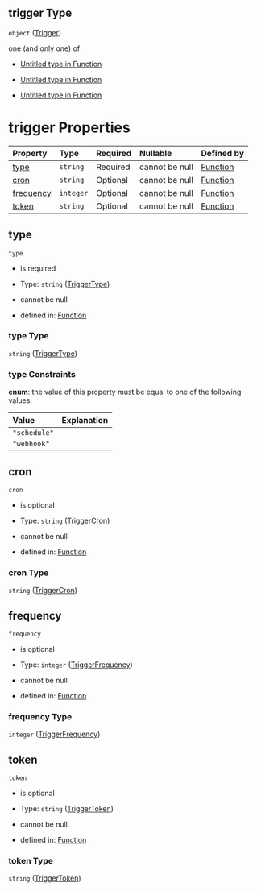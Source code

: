 ## trigger Type

`object` ([Trigger](function-properties-trigger.md))

one (and only one) of

*   [Untitled  type in Function](function-properties-trigger-oneof-0.md "check type definition")

*   [Untitled  type in Function](function-properties-trigger-oneof-1.md "check type definition")

*   [Untitled  type in Function](function-properties-trigger-oneof-2.md "check type definition")

# trigger Properties

| Property                | Type      | Required | Nullable       | Defined by                                                                                                                  |
| :---------------------- | :-------- | :------- | :------------- | :-------------------------------------------------------------------------------------------------------------------------- |
| [type](#type)           | `string`  | Required | cannot be null | [Function](function-properties-trigger-properties-triggertype.md "#/properties/trigger/properties/type")           |
| [cron](#cron)           | `string`  | Optional | cannot be null | [Function](function-properties-trigger-properties-triggercron.md "#/properties/trigger/properties/cron")           |
| [frequency](#frequency) | `integer` | Optional | cannot be null | [Function](function-properties-trigger-properties-triggerfrequency.md "#/properties/trigger/properties/frequency") |
| [token](#token)         | `string`  | Optional | cannot be null | [Function](function-properties-trigger-properties-triggertoken.md "#/properties/trigger/properties/token")         |

## type



`type`

*   is required

*   Type: `string` ([TriggerType](function-properties-trigger-properties-triggertype.md))

*   cannot be null

*   defined in: [Function](function-properties-trigger-properties-triggertype.md "#/properties/trigger/properties/type")

### type Type

`string` ([TriggerType](function-properties-trigger-properties-triggertype.md))

### type Constraints

**enum**: the value of this property must be equal to one of the following values:

| Value        | Explanation |
| :----------- | :---------- |
| `"schedule"` |             |
| `"webhook"`  |             |

## cron



`cron`

*   is optional

*   Type: `string` ([TriggerCron](function-properties-trigger-properties-triggercron.md))

*   cannot be null

*   defined in: [Function](function-properties-trigger-properties-triggercron.md "#/properties/trigger/properties/cron")

### cron Type

`string` ([TriggerCron](function-properties-trigger-properties-triggercron.md))

## frequency



`frequency`

*   is optional

*   Type: `integer` ([TriggerFrequency](function-properties-trigger-properties-triggerfrequency.md))

*   cannot be null

*   defined in: [Function](function-properties-trigger-properties-triggerfrequency.md "#/properties/trigger/properties/frequency")

### frequency Type

`integer` ([TriggerFrequency](function-properties-trigger-properties-triggerfrequency.md))

## token



`token`

*   is optional

*   Type: `string` ([TriggerToken](function-properties-trigger-properties-triggertoken.md))

*   cannot be null

*   defined in: [Function](function-properties-trigger-properties-triggertoken.md "#/properties/trigger/properties/token")

### token Type

`string` ([TriggerToken](function-properties-trigger-properties-triggertoken.md))
